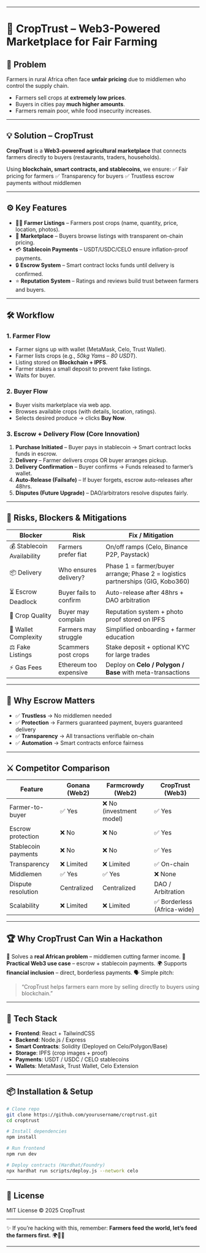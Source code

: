 
---

# 🌱 CropTrust – Web3-Powered Marketplace for Fair Farming

## 🛑 Problem

Farmers in rural Africa often face **unfair pricing** due to middlemen who control the supply chain.

* Farmers sell crops at **extremely low prices**.
* Buyers in cities pay **much higher amounts**.
* Farmers remain poor, while food insecurity increases.

---

## 💡 Solution – CropTrust

**CropTrust** is a **Web3-powered agricultural marketplace** that connects farmers directly to buyers (restaurants, traders, households).

Using **blockchain, smart contracts, and stablecoins**, we ensure:
✅ Fair pricing for farmers
✅ Transparency for buyers
✅ Trustless escrow payments without middlemen

---

## ⚙️ Key Features

* 👨‍🌾 **Farmer Listings** – Farmers post crops (name, quantity, price, location, photos).
* 🛒 **Marketplace** – Buyers browse listings with transparent on-chain pricing.
* 💳 **Stablecoin Payments** – USDT/USDC/CELO ensure inflation-proof payments.
* 🔒 **Escrow System** – Smart contract locks funds until delivery is confirmed.
* ⭐ **Reputation System** – Ratings and reviews build trust between farmers and buyers.

---

## 🛠 Workflow

### 1. Farmer Flow

* Farmer signs up with wallet (MetaMask, Celo, Trust Wallet).
* Farmer lists crops (e.g., *50kg Yams – 80 USDT*).
* Listing stored on **Blockchain + IPFS**.
* Farmer stakes a small deposit to prevent fake listings.
* Waits for buyer.

### 2. Buyer Flow

* Buyer visits marketplace via web app.
* Browses available crops (with details, location, ratings).
* Selects desired produce → clicks **Buy Now**.

### 3. Escrow + Delivery Flow (Core Innovation)

1. **Purchase Initiated** – Buyer pays in stablecoin → Smart contract locks funds in escrow.
2. **Delivery** – Farmer delivers crops OR buyer arranges pickup.
3. **Delivery Confirmation** – Buyer confirms → Funds released to farmer’s wallet.
4. **Auto-Release (Failsafe)** – If buyer forgets, escrow auto-releases after 48hrs.
5. **Disputes (Future Upgrade)** – DAO/arbitrators resolve disputes fairly.

---

## 🚧 Risks, Blockers & Mitigations

| Blocker                    | Risk                   | Fix / Mitigation                                                                |
| -------------------------- | ---------------------- | ------------------------------------------------------------------------------- |
| 💰 Stablecoin Availability | Farmers prefer fiat    | On/off ramps (Celo, Binance P2P, Paystack)                                      |
| 📦 Delivery                | Who ensures delivery?  | Phase 1 = farmer/buyer arrange; Phase 2 = logistics partnerships (GIG, Kobo360) |
| ⏳ Escrow Deadlock          | Buyer fails to confirm | Auto-release after 48hrs + DAO arbitration                                      |
| 🥔 Crop Quality            | Buyer may complain     | Reputation system + photo proof stored on IPFS                                  |
| 🔐 Wallet Complexity       | Farmers may struggle   | Simplified onboarding + farmer education                                        |
| ⚖️ Fake Listings           | Scammers post crops    | Stake deposit + optional KYC for large trades                                   |
| ⚡ Gas Fees                 | Ethereum too expensive | Deploy on **Celo / Polygon / Base** with meta-transactions                      |

---

## 🔑 Why Escrow Matters

* ✅ **Trustless** → No middlemen needed
* ✅ **Protection** → Farmers guaranteed payment, buyers guaranteed delivery
* ✅ **Transparency** → All transactions verifiable on-chain
* ✅ **Automation** → Smart contracts enforce fairness

---

## ⚔️ Competitor Comparison

| Feature             | Gonana (Web2) | Farmcrowdy (Web2)       | **CropTrust (Web3)**       |
| ------------------- | ------------- | ----------------------- | -------------------------- |
| Farmer-to-buyer     | ✅ Yes         | ❌ No (investment model) | ✅ Yes                      |
| Escrow protection   | ❌ No          | ❌ No                    | ✅ Yes                      |
| Stablecoin payments | ❌ No          | ❌ No                    | ✅ Yes                      |
| Transparency        | ❌ Limited     | ❌ Limited               | ✅ On-chain                 |
| Middlemen           | ✅ Yes         | ✅ Yes                   | ❌ None                     |
| Dispute resolution  | Centralized   | Centralized             | DAO / Arbitration          |
| Scalability         | ❌ Limited     | ❌ Limited               | ✅ Borderless (Africa-wide) |

---

## 🏆 Why CropTrust Can Win a Hackathon

🎯 Solves a **real African problem** – middlemen cutting farmer income.
🔗 **Practical Web3 use case** – escrow + stablecoin payments.
🌍 Supports **financial inclusion** – direct, borderless payments.
🗣 Simple pitch:

> “CropTrust helps farmers earn more by selling directly to buyers using blockchain.”

---

## 🚀 Tech Stack

* **Frontend**: React + TailwindCSS
* **Backend**: Node.js / Express
* **Smart Contracts**: Solidity (Deployed on Celo/Polygon/Base)
* **Storage**: IPFS (crop images + proof)
* **Payments**: USDT / USDC / CELO stablecoins
* **Wallets**: MetaMask, Trust Wallet, Celo Extension

---

## 📦 Installation & Setup

```bash
# Clone repo
git clone https://github.com/yourusername/croptrust.git
cd croptrust

# Install dependencies
npm install

# Run frontend
npm run dev

# Deploy contracts (Hardhat/Foundry)
npx hardhat run scripts/deploy.js --network celo
```

---

## 📜 License

MIT License © 2025 CropTrust

---

✨ If you’re hacking with this, remember: **Farmers feed the world, let’s feed the farmers first.** 🌍👨‍🌾

---

